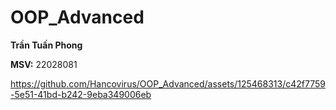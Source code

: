 # OOP_Advanced
**Trần Tuấn Phong**

**MSV:** 22028081

https://github.com/Hancovirus/OOP_Advanced/assets/125468313/c42f7759-5e51-41bd-b242-9eba349006eb



